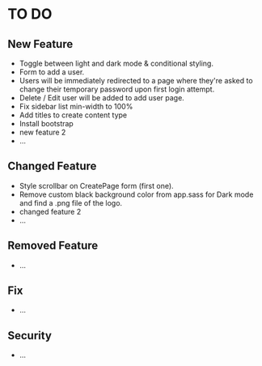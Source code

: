 # TO DO

## New Feature
- Toggle between light and dark mode & conditional styling.
- Form to add a user.
- Users will be immediately redirected to a page where they're asked to change their temporary password upon first login attempt.
- Delete / Edit user will be added to add user page.
- Fix sidebar list min-width to 100%
- Add titles to create content type
- Install bootstrap
- new feature 2
- ...


## Changed Feature
- Style scrollbar on CreatePage form (first one).
- Remove custom black background color from app.sass for Dark mode and find a .png file of the logo.
- changed feature 2
- ...

## Removed Feature
- ...

## Fix
- ...

## Security
- ...
